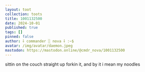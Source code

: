 ```yaml
---
layout: toot
collection: toots
title: 1001132500
date: 2024-10-01
published: true
tags: []
pinned: false
author: ⸸ commander ░ nova ⸸ :~$
avatar: /img/avatar/daemon.jpeg
mastodon: https://mastodon.online/@cmdr_nova/1001132500
---
```


sittin on the couch straight up forkin it, and by it i mean my noodles
